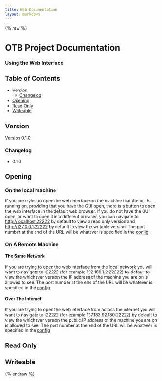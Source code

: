 ```yaml
---
title: Web Documentation
layout: markdown
---
```


{% raw %}
# OTB Project Documentation

### Using the Web Interface

## Table of Contents

- [Version](#version)
	- [Changelog](#changelog)
- [Opening](#opening)
- [Read Only](#read-only)
- [Writeable](#writeable)

## Version

Version 0.1.0

### Changelog
* 0.1.0

## Opening

### On the local machine
If you are trying to open the web interface on the machine that the bot is running on, providing that you have the GUI open, there is a button to open the web interface in the default web browser.
If you do not have the GUI open, or want to open it in a different browser, you can navigate to <a href="http://localhost:22222" target="_blank">http://localhost:22222</a> by default to view a read only version and <a href="http://127.0.0.1:22222" target="_blank">http://127.0.0.1:22222</a> by default to view the writable version.
The port number at the end of the URL will be whatever is specified in the <a href="config-documentation.md#web-config" target="_blank">config</a>

### On A Remote Machine

#### The Same Network

If you are trying to open the web interface from the local network you will want to navigate to <local IP Address of the server>:22222 (for example 192.168.1.2:22222) by default to view the whichever version the IP address of the machine you are on is allowed to see.
The port number at the end of the URL will be whatever is specified in the <a href="config-documentation.md#web-config" target="_blank">config</a>

#### Over The Internet

If you are trying to open the web interface from across the internet you will want to navigate to <public IP Address of the server>:22222 (for example 137.183.92.180:22222) by default to view the whichever version the public IP address of the machine you are on is allowed to see.
The port number at the end of the URL will be whatever is specified in the <a href="config-documentation.md#web-config" target="_blank">config</a>

## Read Only

## Writeable

{% endraw %}

